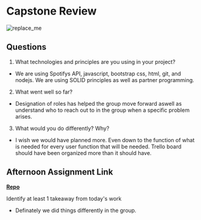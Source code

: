 # Capstone Review

![replace_me](https://codeworks.blob.core.windows.net/public/assets/img/illustrations/placeholder.svg)

## Questions

1. What technologies and principles are you using in your project?
- We are using Spotifys API, javascript, bootstrap css, html, git, and nodejs. We are using SOLID principles as well as partner programming.

2. What went well so far?
- Designation of roles has helped the group move forward aswell as understand who to reach out to in the group when a specific problem arises. 

3. What would you do differently? Why?
- I wish we would have planned more. Even down to the function of what is needed for every user function that will be needed. Trello board should have been organized more than it should have. 

## Afternoon Assignment Link

**[Repo](https://github.com/josuehdz0/tempo)**

Identify at least 1 takeaway from today's work
- Definately we did things differently in the group.
